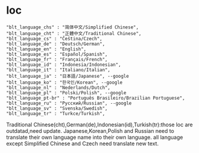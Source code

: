 # loc

	"blt_language_chs" : "简体中文/Simplified Chinese",
	"blt_language_cht" : "正體中文/Traditional Chinese",
	"blt_language_cs" : "Čeština/Czech",
	"blt_language_de" : "Deutsch/German",
	"blt_language_en" : "English",
	"blt_language_es" : "Español/Spanish",
	"blt_language_fr" : "Français/French",
	"blt_language_id" : "Indonesia/Indonesian",
	"blt_language_it" : "Italiano/Italian",
	"blt_language_ja" : "日本語/Japanese", --google
	"blt_language_ko" : "한국인/Korean", --google
	"blt_language_nl" : "Nederlands/Dutch",
	"blt_language_pl" : "Polski/Polish", --google
	"blt_language_pt-br" : "Português Brasileiro/Brazilian Portuguese",
	"blt_language_ru" : "Русский/Russian", --google
	"blt_language_sv" : "Svenska/Swedish",
	"blt_language_tr" : "Turkce/Turkish",
  
  Traditional Chinese(cht),German(de),Indonesian(id),Turkish(tr):those loc are outdatad,need update.
  Japanese,Korean,Polish and Russian need to translate their own language name into their own language.
  all language except Simplified Chinese and Czech need translate new text.
  
